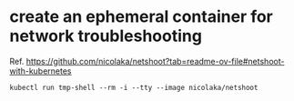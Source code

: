 # create an ephemeral container for network troubleshooting

Ref. https://github.com/nicolaka/netshoot?tab=readme-ov-file#netshoot-with-kubernetes

`kubectl run tmp-shell --rm -i --tty --image nicolaka/netshoot`
